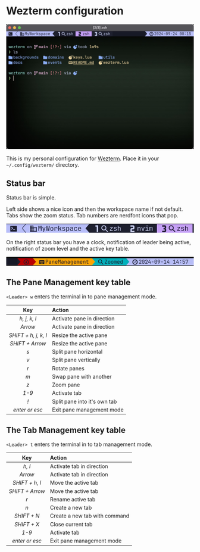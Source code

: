 # Wezterm configuration

![](docs/full.jpg)

This is my personal configuration for [Wezterm](https://wezfurlong.org/wezterm/).
Place it in your `~/.config/wezterm/` directory.

## Status bar

Status bar is simple. 

Left side shows a nice icon and then the workspace name if not default.
Tabs show the zoom status. Tab numbers are nerdfont icons that pop. 

![](docs/left_status.jpg)

On the right status bar you have a clock, notification of leader being active, 
notification of zoom level and the active key table.

![](docs/right_status.jpg)


## The Pane Management key table

`<Leader> w` enters the terminal in to pane management mode. 

| Key         | Action                       |
|:-----------:|:-----------------------------|
| *h, j, k, l* | Activate pane in direction  |
| *Arrow*     | Activate pane in direction   |
| *SHIFT + h, j, k, l* | Resize the active pane  |
| *SHIFT + Arrow* | Resize the active pane   |
| *s*         | Split pane horizontal        |
| *v*         | Split pane vertically        |
| *r*         | Rotate panes                 |
| *m*         | Swap pane with another       |
| *z*         | Zoom pane                    |
| *1-9*       | Activate tab                 |
| *!*         | Split pane into it's own tab |
| *enter or esc* | Exit pane management mode |


## The Tab Management key table

`<Leader> t` enters the terminal in to tab management mode. 

| Key         | Action                       |
|:-----------:|:-----------------------------|
| *h, l*      | Activate tab in direction    |
| *Arrow*     | Activate tab in direction    |
| *SHIFT + h, l* | Move the active tab       |
| *SHIFT + Arrow*| Move the active tab       |
| *r*         | Rename active tab            |
| *n*         | Create a new tab             |
| *SHIFT + N* | Create a new tab with command |
| *SHIFT + X* | Close current tab            |
| *1-9*       | Activate tab                 |
| *enter or esc* | Exit pane management mode |

